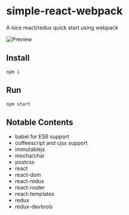# simple-react-webpack
A nice react/redux quick start using webpack

![Preview](http://amyrebecca.github.io/simple-react-webpack/large.png)

## Install
`npm i`

## Run
`npm start`

## Notable Contents
* babel for ES6 support
* coffeescript and cjsx support
* immutablejs
* mocha/chai
* postcss
* react
* react-dom
* react-redux
* react-router
* react-templates
* redux
* redux-devtools
